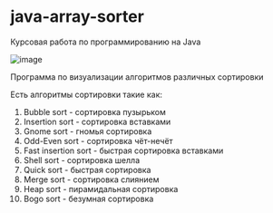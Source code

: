 # java-array-sorter
Курсовая работа по программированию на Java

![image](https://github.com/antyrtert/java-array-sorter/assets/49288795/542b56cf-542a-43d0-8e05-1bf36c97a1b3)

Программа по визуализации алгоритмов различных сортировки

Есть алгоритмы сортировки такие как:
1. Bubble sort - сортировка пузырьком
2. Insertion sort - сортировка вставками
4. Gnome sort - гномья сортировка
5. Odd-Even sort - сортировка чёт-нечёт
3. Fast insertion sort - быстрая сортировка вставками
6. Shell sort - сортировка шелла
7. Quick sort - быстрая сортировка
8. Merge sort - сортировка слиянием
9. Heap sort - пирамидальная сортировка
10. Bogo sort - безумная сортировка


